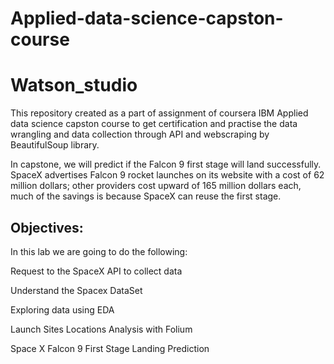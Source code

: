 # Applied-data-science-capston-course
# Watson_studio

This repository created as a part of assignment of coursera IBM Applied data science capston course to get certification and practise the data wrangling 
and data collection through API and webscraping by BeautifulSoup library.

In capstone, we will predict if the Falcon 9 first stage will land successfully. SpaceX advertises Falcon 9 rocket launches on its website with a cost of 62 million dollars; other providers cost upward of 165 million dollars each, 
much of the savings is because SpaceX can reuse the first stage. 

## Objectives:

In this lab we are going to do the following:

Request to the SpaceX API to collect data

Understand the Spacex DataSet

Exploring data using EDA

Launch Sites Locations Analysis with Folium

Space X Falcon 9 First Stage Landing Prediction
